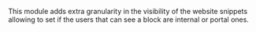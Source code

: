 This module adds extra granularity in the visibility of the website snippets allowing
to set if the users that can see a block are internal or portal ones.
